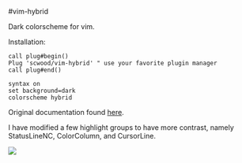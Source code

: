 #vim-hybrid

Dark colorscheme for vim.

Installation:

```
call plug#begin()
Plug 'scwood/vim-hybrid' " use your favorite plugin manager
call plug#end()

syntax on
set background=dark
colorscheme hybrid
```

Original documentation found [here](https://github.com/w0ng/vim-hybrid).

I have modified a few highlight groups to have more contrast, namely StatusLineNC, ColorColumn, and CursorLine.

![](https://cloud.githubusercontent.com/assets/9126138/13485176/2f94c82a-e0c2-11e5-8947-74b79ed9bbda.png)
